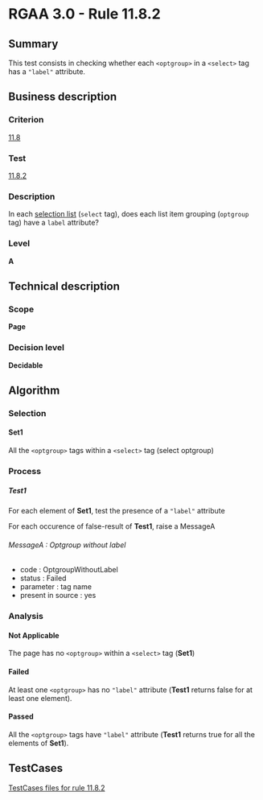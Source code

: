 # RGAA 3.0 -  Rule 11.8.2

## Summary

This test consists in checking whether each `<optgroup>` in a `<select>` tag has a `"label"` attribute.

## Business description

### Criterion

[11.8](http://asqatasun.github.io/RGAA--3.0--EN/RGAA3.0_Criteria_English_version_v1.html#crit-11-8)

### Test

[11.8.2](http://asqatasun.github.io/RGAA--3.0--EN/RGAA3.0_Criteria_English_version_v1.html#test-11-8-2)

### Description
In each <a href="http://asqatasun.github.io/RGAA--3.0--EN/RGAA3.0_Glossary_English_version_v1.html#mListeChoix">selection
  list</a> (<code>select</code> tag), does each list item grouping
    (<code>optgroup</code> tag) have a <code>label</code> attribute? 


### Level

**A**

## Technical description

### Scope

**Page**

### Decision level

**Decidable**

## Algorithm

### Selection

#### Set1

All the `<optgroup>` tags within a `<select>` tag (select optgroup)

### Process

##### Test1

For each element of **Set1**, test the presence of a `"label"` attribute

For each occurence of false-result of **Test1**, raise a MessageA

###### MessageA : Optgroup without label

-   code : OptgroupWithoutLabel
-   status : Failed
-   parameter : tag name
-   present in source : yes

### Analysis

#### Not Applicable

The page has no `<optgroup>` within a `<select>` tag (**Set1**)

#### Failed

At least one `<optgroup>` has no `"label"` attribute (**Test1** returns false for at least one element).

#### Passed

All the `<optgroup>` tags have `"label"` attribute (**Test1** returns true for all the elements of **Set1**).



##  TestCases 

[TestCases files for rule 11.8.2](https://gitlab.com/asqatasun/Asqatasun/-/tree/master/rules/rules-rgaa3.0/src/test/resources/testcases/rgaa30/Rgaa30Rule110802/) 


